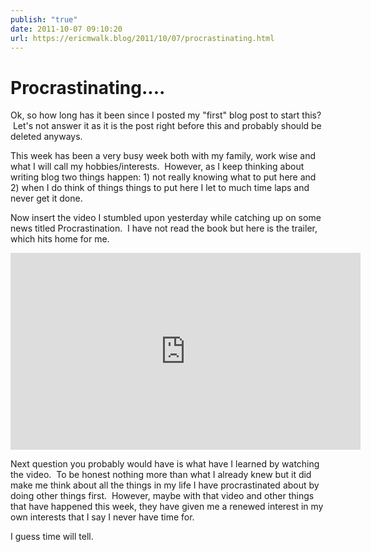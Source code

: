 ```yaml
---
publish: "true"
date: 2011-10-07 09:10:20
url: https://ericmwalk.blog/2011/10/07/procrastinating.html
---
```


# Procrastinating....

Ok, so how long has it been since I posted my "first" blog post to start this?  Let's not answer it as it is the post right before this and probably should be deleted anyways.

This week has been a very busy week both with my family, work wise and what I will call my hobbies/interests.  However, as I keep thinking about writing blog two things happen: 1) not really knowing what to put here and 2) when I do think of things things to put here I let to much time laps and never get it done.

Now insert the video I stumbled upon yesterday while catching up on some news titled Procrastination.  I have not read the book but here is the trailer, which hits home for me.

<iframe width="560" height="315" src="https://www.youtube.com/embed/DJ2T4-rUUcs" title="YouTube video player" frameborder="0" allow="accelerometer; autoplay; clipboard-write; encrypted-media; gyroscope; picture-in-picture" allowfullscreen></iframe>

Next question you probably would have is what have I learned by watching the video.  To be honest nothing more than what I already knew but it did make me think about all the things in my life I have procrastinated about by doing other things first.  However, maybe with that video and other things that have happened this week, they have given me a renewed interest in my own interests that I say I never have time for.

I guess time will tell.
